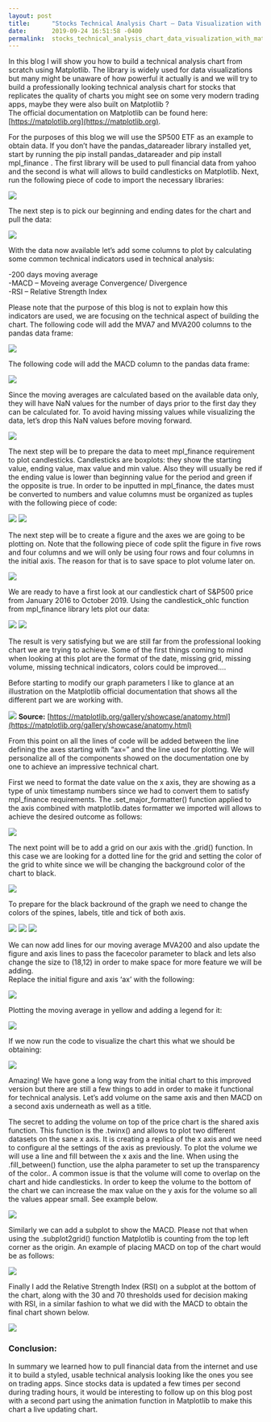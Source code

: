```yaml
---
layout: post
title:      "Stocks Technical Analysis Chart – Data Visualization with Matplotlib"
date:       2019-09-24 16:51:58 -0400
permalink:  stocks_technical_analysis_chart_data_visualization_with_matplotlib
---
```



In this blog I will show you how to build a technical analysis chart from scratch using Matplotlib. The library is widely used for data visualizations but many might be unaware of how powerful it actually is and we will try to build a professionally looking technical analysis chart for stocks that replicates the quality of charts you might see on some very modern trading apps, maybe they were also built on Matplotlib ? <br/>
The official documentation on Matplotlib can be found here: [https://matplotlib.org](https://matplotlib.org).


For the purposes of this blog we will use the SP500 ETF as an example to obtain data. If you don’t have the pandas_datareader library installed yet, start by running the pip install pandas_datareader and pip install mpl_finance . The first library will be used to pull financial data from yahoo and the second is what will allows to build candlesticks on Matplotlib. Next, run the following piece of code to import the necessary libraries:

![](img/1.png)

The next step is to pick our beginning and ending dates for the chart and pull the data: 

![](img/2.png)

With the data now available let’s add some columns to plot by calculating some common technical indicators used in technical analysis:

-200 days moving average<br/>
-MACD – Moveing average Convergence/ Divergence<br/>
-RSI – Relative Strength Index

Please note that the purpose of this blog is not to explain how this indicators are used, we are focusing on the technical aspect of building the chart. The following code will add the MVA7 and MVA200 columns to the pandas data frame:

![](img/3.png)

The following code will add the MACD column to the pandas data frame:

![](img/4.png)

Since the moving averages are calculated based on the available data only, they will have NaN values for the number of days prior to the first day they can be calculated for. To avoid having missing values while visualizing the data, let’s drop this NaN values before moving forward. 

![](img/5.png)

The next step will be to prepare the data to meet mpl_finance requirement to plot candlesticks. Candlesticks are boxplots: they show the starting value, ending value, max value and min value. Also they will usually be red if the ending value is lower than beginning value for the period and green if the opposite is true. In order to be inputted in mpl_finance, the dates must be converted to numbers and value columns must be organized as tuples with the following piece of code: 

![](img/6.png)
![](img/7.png)

The next step will be to create a figure and the axes we are going to be plotting on.  Note that the following piece of code split the figure in five rows and four columns and we will only be using four rows and four columns in the initial axis. The reason for that is to save space to plot volume later on. 

![](img/8.png)

We are ready to have a first look at our candlestick chart of S&P500 price from January 2016 to October 2019. Using the candlestick_ohlc function from mpl_finance library lets plot our data:

![](img/9a.png)
![](img/9b.png)

The result is very satisfying but we are still far from the professional looking chart we are trying to achieve. Some of the first things coming to mind when looking at this plot are the format of the date, missing grid, missing volume, missing technical indicators, colors could be improved….

Before starting to modify our graph parameters I like to glance at an illustration on the Matplotlib official documentation that shows all the different part we are working with.

![](img/10.png)
**Source:** [https://matplotlib.org/gallery/showcase/anatomy.html](https://matplotlib.org/gallery/showcase/anatomy.html)

From this point on all the lines of code will be added between the line defining the axes starting with “ax=” and the line used for plotting.  We will personalize all of the components showed on the documentation one by one to achieve an impressive technical chart.


First we need to format the date value on the x axis, they are showing as a type of unix timestamp numbers since we had to convert them to satisfy mpl_finance requirements. The .set_major_formatter() function applied to the axis combined with matplotlib.dates formatter we imported will allows to achieve the desired outcome as follows:

![](img/11.png)

The next point will be to add a grid on our axis with the .grid() function. In this case we are looking for a dotted line for the grid and setting the color of the grid to white since we will be changing the background color of the chart to black.

![](img/12.png)

To prepare for the black backround of the graph we need to change the colors of the spines, labels, title and tick of both axis.

![](img/13.png)
![](img/14.png)
![](img/15.png)


We can now add lines for our moving average MVA200 and also update the figure and axis lines to pass the facecolor parameter to black and lets also change the size to (18,12) in order to make space for more feature we will be adding.<br/>
Replace the initial figure and axis ‘ax’ with the following: 

![](img/16.png)

Plotting the moving average in yellow and adding a legend for it:

![](img/17.png)

If we now run the code to visualize the chart this what we should be obtaining: 

![](img/18.png)

Amazing! We have gone a long way from the initial chart to this improved version but there are still a few things to add in order to make it functional for technical analysis. Let’s add volume on the same axis and then MACD on a second axis underneath as well as a title.

The secret to adding the volume on top of the price chart is the shared axis function. This function is the .twinx() and allows to plot two different datasets on the sane x axis. It is creating a replica of the x axis and we need to configure al the settings of the axis as previously. To plot the volume we will use a line and fill between the x axis and the line. When using the .fill_between() function, use the alpha parameter to set up the transparency of the color.. A common issue is that the volume will come to overlap on the chart and hide candlesticks. In order to keep the volume to the bottom of the chart we can increase the max value on the y axis for the volume so all the values appear small.  See example below. 

![](img/19.png)

Similarly we can add a subplot to show the MACD. Please not that when using the .subplot2grid() function Matplotlib is counting from the top left corner as the origin.  An example of placing MACD on top of the chart would be as follows:

![](img/20.png)

Finally I add the Relative Strength Index (RSI) on a subplot at the bottom of the chart, along with the 30 and 70 thresholds used for decision making with RSI, in a similar fashion to what we  did with the MACD to obtain the final chart shown below. 

![](img/21.png)

### **Conclusion:**
In summary we learned how to pull financial data from the internet and use it to build a styled, usable technical analysis looking like the ones you see on trading apps. Since stocks data is updated a few times per second during trading hours, it would be interesting to follow up on this blog post with a second part using the animation function in Matplotlib to make this chart a live updating chart. 













